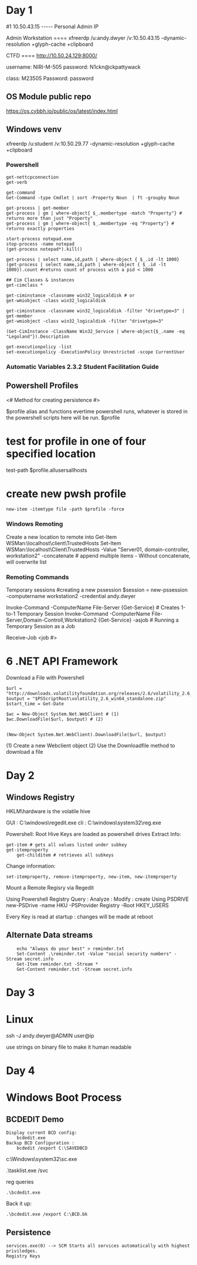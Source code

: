# Day 1

#1 10.50.43.15  ----- Personal Admin IP

Admin Workstation ==== xfreerdp /u:andy.dwyer /v:10.50.43.15 -dynamic-resolution +glyph-cache +clipboard

CTFD ==== http://10.50.24.129:8000/

username: NIRI-M-505
password: N1ckn@ckpattywack

class: M23505
Password: password


## OS Module public repo
https://os.cybbh.io/public/os/latest/index.html

## Windows venv
xfreerdp /u:student /v:10.50.29.77 -dynamic-resolution +glyph-cache +clipboard

### Powershell
    get-nettcpconnection
    get-verb
    
    get-command
    Get-Command -type Cmdlet | sort -Property Noun  | ft -groupby Noun
    
    get-process | get-member
    get-process | gm | where-object{ $_.membertype -match "Property"} # returns more than just "Property"
    get-process | gm | where-object{ $_.membertype -eq "Property"} # returns exactly properties

    start-process notepad.exe
    stop-process -name notepad
    (get-process notepad*).kill()

    get-process | select name,id,path | where-object { $_.id -lt 1000}
    (get-process | select name,id,path | where-object { $_.id -lt 1000}).count #returns count of process with a pid < 1000

    ## Cim Classes & instances
    get-cimclass *
    
    get-ciminstance -classname win32_logicaldisk # or 
    get-wmiobject -class win32_logicaldisk
    
    get-ciminstance -classname win32_logicaldisk -filter "drivetype=3" | get-member
    get-wmiobject -class win32_logicaldisk -filter "drivetype=3"

	(Get-CimInstance -ClassName Win32_Service | where-object{$_.name -eq "Legoland"}).Description
    
    get-executionpolicy -list
    set-executionpolicy -ExecutionPolicy Unrestricted -scope CurrentUser


    
### Automatic Variables 2.3.2 Student Facilitation Guide
    


    

## Powershell Profiles

  <# Method for creating persistence #>
  
  $profile alias and functions
  evertime powershell runs, whatever is stored in the powershell scripts here will be run.
    $profile 

  # test for profile in one of four specified location
  test-path $profile.allusersallhosts
  # create new pwsh profile
    new-item -itemtype file -path $profile -force


### Windows Remoting

Create a new location to remote into
Get-Item WSMan:\localhost\client\TrustedHosts 
Set-Item WSMan:\localhost\Client\TrustedHosts -Value "Server01, domain-controller, workstation2" -concatenate # append multiple items - Without concatenate, will overwrite list

### Remoting Commands
  Temporary sessions
#creating a new pssession
$session = new-pssession -computername workstation2 -credential andy.dwyer

Invoke-Command -ComputerName File-Server {Get-Service}                                      # Creates 1-to-1 Temporary Session
Invoke-Command -ComputerName File-Server,Domain-Controll,Workstation2 {Get-Service} -asjob  # Running a Temporary Session as a Job

Receive-Job <job #> 


# 6 .NET API Framework



Download a File with Powershell

    $url = "http://downloads.volatilityfoundation.org/releases/2.6/volatility_2.6_win64_standalone.zip"
    $output = "$PSScriptRoot\volatility_2.6_win64_standalone.zip"
    $start_time = Get-Date
    
    $wc = New-Object System.Net.WebClient # (1)
    $wc.DownloadFile($url, $output) # (2)
    
    
    (New-Object System.Net.WebClient).DownloadFile($url, $output)

  (1) Create a new Webclient object
	(2) Use the Downloadfile method to download a file



# Day 2
## Windows Registry
HKLM\hardware is the volatile hive

GUI : C:\windows\regedit.exe
cli : C:\windows\system32\reg.exe 

Powershell: 
	Root Hive Keys are loaded as powershell drives
 Extract Info:
 	
  	get-item # gets all values listed under subkey
   	get-itemproperty 
    	get-childitem # retrieves all subkeys 
  Change information:
  	
   	set-itemproperty, remove-itemproperty, new-item, new-itemproperty
   
Mount a Remote Regisry via Regedit

Using Powershell Registry
	Query : Analyze : Modify : create
Using PSDRIVE
	new-PSDrive -name HKU -PSProvider Registry -Root HKEY_USERS
 
Every Key is read at startup : changes will be made at reboot 



## Alternate Data streams
		echo "Always do your best" > reminder.txt
		Set-Content .\reminder.txt -Value "social security numbers" -Stream secret.info
		Get-Item reminder.txt -Stream * 
		Get-Content reminder.txt -Stream secret.info 
		

# Day 3
# Linux
ssh -J andy.dwyer@ADMIN user@ip


use strings on binary file to make it human readable



# Day 4

# Windows Boot Process

## BCDEDIT Demo

	Display current BCD config:
 		bcdedit.exe
  	Backup BCD Configuration : 
		bcdedit /export C:\SAVEDBCD
  
c:\Windows\system32\sc.exe

.\tasklist.exe /svc

reg queries 


	.\bcdedit.exe
Back it up: 
	
 	.\bcdedit.exe /export C:\BCD.bk
 
  
## Persistence     
	services.exe(0) --> SCM Starts all services automatically with highest priviledges.
	Registry Keys






